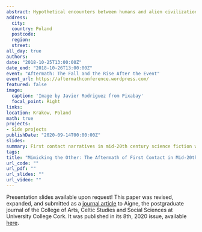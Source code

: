 ```yaml
---
abstract: Hypothetical encounters between humans and alien civilizations have been a hallmark of science fiction since the inception of the genre. However, the accompanying transformation of human society in these narratives has been largely neglected in critical analyses, especially by those that fit under the "cognitive" moniker. This paper fills this gap, by comparing how the aftermath of first contact is treated in novels by the "Big Three" of mid-twentieth century science fiction - Clarke (Childhood's End), Asimov (The Gods Themselves), and Heinlein (Stranger in a Strange Land). The paper argues that the stucture of first contact in these narratives is deliberately crafted to appeal to both contemporary cultural (mainly Cold War related) anxieties, and to hard-wired biological biases. The upshot of first contact in these novels is always hyper sociality — for better or worse. In addition, their success hinges on the depiction of a post humanist perspective — focusing either on aliens or on "altered" humans. In order to show the emotional valence of the post-event transformation of humanity, the paper features a "lightweight" sentiment analysis, using Matthew Jockers' "syuzhet" package.
address:
  city: 
  country: Poland
  postcode:
  region:
  street:
all_day: true
authors: 
date: "2018-10-25T13:00:00Z"
date_end: "2018-10-26T13:00:00Z"
event: "Aftermath: The Fall and the Rise After the Event"
event_url: https://aftermathconference.wordpress.com/
featured: false
image:
  caption: 'Image by Javier Rodriguez from Pixabay'
  focal_point: Right
links:
location: Krakow, Poland
math: true
projects:
- Side projects
publishDate: "2020-09-14T00:00:00Z"
slides: 
summary: First contact narratives in mid-20th century science fiction were not only commonplace, but displayed certain similarities. I argue that the interplay between Cold War cultural anxieties and certain cognitive biases contributed towards the popularity of a unique variation of the first contact trope.
tags: 
title: "Mimicking the Other: The Aftermath of First Contact in Mid-20th Century Science Fiction Novels"
url_code: ""
url_pdf: ""
url_slides: ""
url_video: ""
---
```

Presentation slides available upon request! This paper was revised, expanded, and submitted as a [journal article](https://stefanveleski.com/publication/aigne-article/) to Aigne, the postgraduate journal of the College of Arts, Celtic Studies and Social Sciences at University College Cork. It was published in its 8th, 2020 issue, available [here](http://aigne.ucc.ie/index.php/aigne/issue/view/173/showToc). 